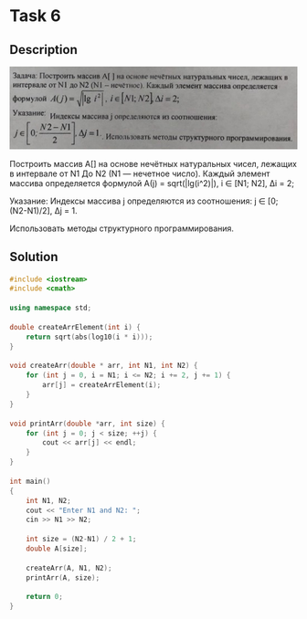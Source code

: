 # Task 6

## Description

![Description](6_description.png)

Построить массив А\[\] на основе нечётных натуральных чисел, лежащих в интервале от N1 До N2 (N1 — нечетное число). Каждый элемент массива определяется формулой А(j) = sqrt(|lg(i^2)|), i ∈ \[N1; N2\], Δi = 2;

Указание:
Индексы массива j определяются из соотношения:
j ∈ \[0; (N2-N1)/2\], Δj = 1.

Использовать методы структурного программирования.

## Solution

```C++
#include <iostream>
#include <cmath>

using namespace std;

double createArrElement(int i) {
    return sqrt(abs(log10(i * i)));
}

void createArr(double * arr, int N1, int N2) {
    for (int j = 0, i = N1; i <= N2; i += 2, j += 1) {
        arr[j] = createArrElement(i);
    }    
}

void printArr(double *arr, int size) {
    for (int j = 0; j < size; ++j) {
        cout << arr[j] << endl;
    }
}

int main()
{
    int N1, N2;
    cout << "Enter N1 and N2: ";
    cin >> N1 >> N2;

    int size = (N2-N1) / 2 + 1;
    double A[size];

    createArr(A, N1, N2);
    printArr(A, size);
    
    return 0;
}

```
